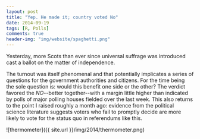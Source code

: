 ```yaml
---
layout: post
title: "Yep. He made it; country voted No" 
date: 2014-09-19
tags: [R, Polls]
comments: true
header-img: "img/website/spaghetti.png"
---
```


Yesterday, more Scots than ever since universal suffrage was introduced cast a ballot on the matter of independence. 

The turnout was itself phenomenal and that potentially implicates  a series of questions for the government authorities and citizens. For the time being the sole question is: would this benefit one side or the other? The verdict favored the *NO*--better together--with a margin little higher than indicated by polls of major polling houses fielded over the last week. This also returns to the point I raised roughly a month ago: evidence from the political science literature suggests voters who fail to promptly decide are more likely to vote for the status quo in referendums like this.

![thermometer]({{ site.url }}/img/2014/thermometer.png)


